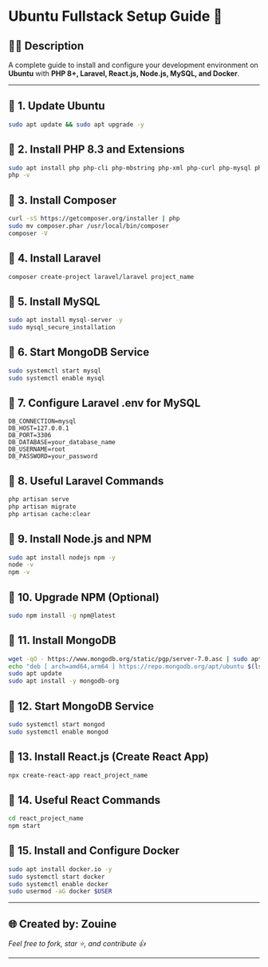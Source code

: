 # Ubuntu Fullstack Setup Guide 🚀

## 👨‍💻 Description
A complete guide to install and configure your development environment on **Ubuntu** with **PHP 8+, Laravel, React.js, Node.js, MySQL, and Docker**.

---

## 🔧 1. Update Ubuntu
```bash
sudo apt update && sudo apt upgrade -y
```

## 🔧 2. Install PHP 8.3 and Extensions
```bash
sudo apt install php php-cli php-mbstring php-xml php-curl php-mysql php-sqlite3 php-zip unzip curl -y
php -v
```

## 🔧 3. Install Composer
```bash
curl -sS https://getcomposer.org/installer | php
sudo mv composer.phar /usr/local/bin/composer
composer -V
```

## 🔧 4. Install Laravel
```bash
composer create-project laravel/laravel project_name
```

## 🔧 5. Install MySQL 
```bash
sudo apt install mysql-server -y
sudo mysql_secure_installation
```

## 🔧 6. Start MongoDB Service
```bash
sudo systemctl start mysql
sudo systemctl enable mysql
```

## 🔧 7. Configure Laravel .env for MySQL
```env
DB_CONNECTION=mysql
DB_HOST=127.0.0.1
DB_PORT=3306
DB_DATABASE=your_database_name
DB_USERNAME=root
DB_PASSWORD=your_password
```

## 🔧 8. Useful Laravel Commands
```bash
php artisan serve
php artisan migrate
php artisan cache:clear
```

## 🔧 9. Install Node.js and NPM
```bash
sudo apt install nodejs npm -y
node -v
npm -v
```

## 🔧 10. Upgrade NPM (Optional)
```bash
sudo npm install -g npm@latest
```

## 🔧 11. Install MongoDB
```bash
wget -qO - https://www.mongodb.org/static/pgp/server-7.0.asc | sudo apt-key add -
echo "deb [ arch=amd64,arm64 ] https://repo.mongodb.org/apt/ubuntu $(lsb_release -cs)/mongodb-org/7.0 multiverse" | sudo tee /etc/apt/sources.list.d/mongodb-org-7.0.list
sudo apt update
sudo apt install -y mongodb-org
```

## 🔧 12. Start MongoDB Service
```bash
sudo systemctl start mongod
sudo systemctl enable mongod
```

## 🔧 13. Install React.js (Create React App)
```bash
npx create-react-app react_project_name
```

## 🔧 14. Useful React Commands
```bash
cd react_project_name
npm start
```

## 🔧 15. Install and Configure Docker 
```bash
sudo apt install docker.io -y
sudo systemctl start docker
sudo systemctl enable docker
sudo usermod -aG docker $USER
```


---

## 🌐 Created by: Zouine
*Feel free to fork, star ⭐, and contribute 👍*

---




